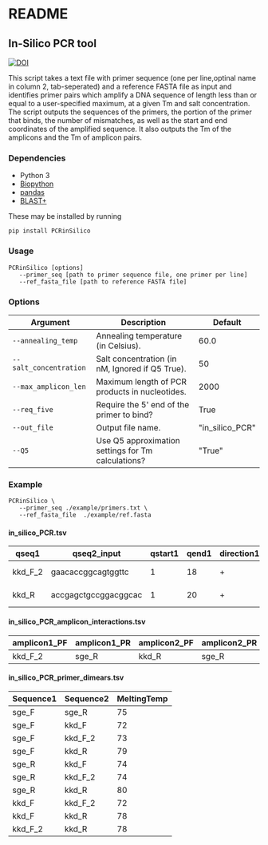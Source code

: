 # README

## In-Silico PCR tool

[![DOI](https://zenodo.org/badge/DOI/10.5281/zenodo.7882322.svg)](https://doi.org/10.5281/zenodo.7882322)

This script takes a text file with primer sequence (one per line,optinal name in column 2, tab-seperated) and a reference FASTA file as input and identifies primer pairs which amplify a DNA sequence of length less than or equal to a user-specified maximum, at a given Tm and salt concentration. The script outputs the sequences of the primers, the portion of the primer that binds, the number of mismatches, as well as the start and end coordinates of the amplified sequence. It also outputs the Tm of the amplicons and the Tm of amplicon pairs.

### Dependencies

-   Python 3
-   [Biopython](https://biopython.org/)
-   [pandas](https://pandas.pydata.org/)
-   [BLAST+](https://www.ncbi.nlm.nih.gov/books/NBK569861/)

These may be installed by running

```
pip install PCRinSilico
```

### Usage

```
PCRinSilico [options]
   --primer_seq [path to primer sequence file, one primer per line]
   --ref_fasta_file [path to reference FASTA file]
```

### Options

| Argument              | Description                                                  | Default      |
|-----------------------|--------------------------------------------------------------|--------------|
| `--annealing_temp`     | Annealing temperature (in Celsius).                           | 60.0         |
| `--salt_concentration` | Salt concentration (in nM, Ignored if Q5 True).               | 50           |
| `--max_amplicon_len`   | Maximum length of PCR products in nucleotides.                | 2000         |
| `--req_five`           | Require the 5' end of the primer to bind?                      | True         |
| `--out_file`           | Output file name.                                             | "in_silico_PCR" |
| `--Q5`           | Use Q5 approximation settings for Tm calculations?                | "True" |


### Example

```
PCRinSilico \
   --primer_seq ./example/primers.txt \
   --ref_fasta_file  ./example/ref.fasta
```

#### in_silico_PCR.tsv
| qseq1   | qseq2_input          | qstart1 | qend1 | direction1 | mismatch2 | qseq2 | qseq1_input   | qstart2 | qend2 | direction2 | mismatch1 | binding_pos_diff | reference | ref_region |
|---------|----------------------|---------|-------|------------|-----------|-------|---------------|---------|-------|------------|-----------|------------------|-----------|------------|
| kkd_F_2 | gaacaccggcagtggttc   | 1       | 18    | +          | 0         | sge_R | ctgccgcagcggt | 1       | 13    | -          | 0         | 300              | example   | 772, 1072  |
| kkd_R   | accgagctgccggacggcac | 1       | 20    | +          | 0         | sge_R | ctgccgcagcggt | 1       | 13    | -          | 0         | 318              | example   | 772, 1090  |


#### in_silico_PCR_amplicon_interactions.tsv
| amplicon1_PF | amplicon1_PR | amplicon2_PF | amplicon2_PR | tm          |
|--------------|--------------|--------------|--------------|-------------|
| kkd_F_2      | sge_R        | kkd_R        | sge_R        | 90.22726832 |


#### in_silico_PCR_primer_dimears.tsv
| Sequence1 | Sequence2 | MeltingTemp       |
|-----------|-----------|-------------------|
| sge_F     | sge_R     | 75  |
| sge_F     | kkd_F     | 72 |
| sge_F     | kkd_F_2   | 73  |
| sge_F     | kkd_R     | 79 |
| sge_R     | kkd_F     | 74  |
| sge_R     | kkd_F_2   | 74 |
| sge_R     | kkd_R     | 80 |
| kkd_F     | kkd_F_2   | 72  |
| kkd_F     | kkd_R     | 78 |
| kkd_F_2   | kkd_R     | 78 |
